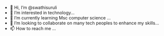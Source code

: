 - 👋 Hi, I’m @swathisuruli
- 👀 I’m interested in technology...
- 🌱 I’m currently learning Msc computer science ...
- 💞️ I’m looking to collaborate on many tech peoples to enhance my skills...
- 📫 How to reach me ...

<!---
swathisuruli/swathisuruli is a ✨ special ✨ repository because its `README.md` (this file) appears on your GitHub profile.
You can click the Preview link to take a look at your changes.
--->
